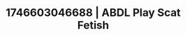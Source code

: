 ---
categories:
- Intimate rebellion
- AI-generated
- Eye contact kink
- Subtle kink
- ASMR
- Wet skin
- Intimate POV
- Cosplay
image: /assets/images/1746603046688.jpg
layout: post
seo:
  description: Featured content with high-quality ABDL Play, Scat Fetish. HD images
    available.
  keywords: ABDL Play, Scat Fetish
  og_image: /assets/images/1746603046688.jpg
  schema_type: VisualArtwork
tags:
- ABDL Play
- '#1746603046688'
- Scat Fetish
title: 1746603046688 | ABDL Play Scat Fetish
---